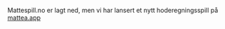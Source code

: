 Mattespill.no er lagt ned, men vi har lansert et nytt hoderegningsspill på [mattea.app](https://mattea.app)

<script async src="//pagead2.googlesyndication.com/pagead/js/adsbygoogle.js"></script>
<script>
     (adsbygoogle = window.adsbygoogle || []).push({
          google_ad_client: "ca-pub-4702462353745633",
          enable_page_level_ads: true
     });
</script>
